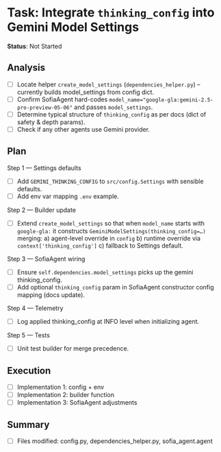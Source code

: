 # Task: Integrate `thinking_config` into Gemini Model Settings
**Status**: Not Started

## Analysis
- [ ] Locate helper `create_model_settings` (`dependencies_helper.py`) – currently builds model_settings from config dict.
- [ ] Confirm SofiaAgent hard-codes `model_name="google-gla:gemini-2.5-pro-preview-05-06"` and passes `model_settings`.
- [ ] Determine typical structure of `thinking_config` as per docs (dict of safety & depth params).
- [ ] Check if any other agents use Gemini provider.

## Plan
Step 1 — Settings defaults
  - [ ] Add `GEMINI_THINKING_CONFIG` to `src/config.Settings` with sensible defaults.
  - [ ] Add env var mapping `.env` example.

Step 2 — Builder update
  - [ ] Extend `create_model_settings` so that when `model_name` starts with `google-gla:` it constructs `GeminiModelSettings(thinking_config=…)` merging:
        a) agent-level override in `config`
        b) runtime override via `context['thinking_config']`
        c) fallback to Settings default.

Step 3 — SofiaAgent wiring
  - [ ] Ensure `self.dependencies.model_settings` picks up the gemini thinking_config.
  - [ ] Add optional `thinking_config` param in SofiaAgent constructor config mapping (docs update).

Step 4 — Telemetry
  - [ ] Log applied thinking_config at INFO level when initializing agent.

Step 5 — Tests
  - [ ] Unit test builder for merge precedence.

## Execution
- [ ] Implementation 1: config + env
- [ ] Implementation 2: builder function
- [ ] Implementation 3: SofiaAgent adjustments

## Summary
- [ ] Files modified: config.py, dependencies_helper.py, sofia_agent.agent 